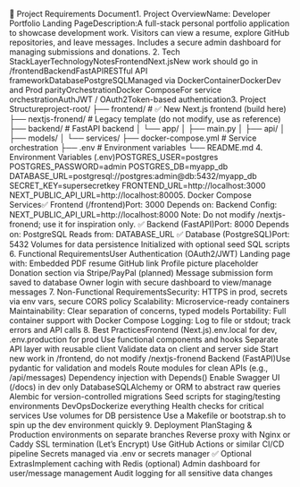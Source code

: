 📎 Project Requirements Document1. Project OverviewName: Developer Portfolio Landing PageDescription:A full-stack personal portfolio application to showcase development work. Visitors can view a resume, explore GitHub repositories, and leave messages. Includes a secure admin dashboard for managing submissions and donations.
2. Tech StackLayerTechnologyNotesFrontendNext.jsNew work should go in /frontendBackendFastAPIRESTful API frameworkDatabasePostgreSQLManaged via DockerContainerDockerDev and Prod parityOrchestrationDocker ComposeFor service orchestrationAuthJWT / OAuth2Token-based authentication3. Project Structureproject-root/
├── frontend/                # ✅ New Next.js frontend (build here)
├── nextjs-fronend/         # Legacy template (do not modify, use as reference)
├── backend/                # FastAPI backend
│   └── app/
│       ├── main.py
│       ├── api/
│       ├── models/
│       └── services/
├── docker-compose.yml      # Service orchestration
├── .env                    # Environment variables
└── README.md
4. Environment Variables (.env)POSTGRES_USER=postgres
POSTGRES_PASSWORD=admin
POSTGRES_DB=myapp_db
DATABASE_URL=postgresql://postgres:admin@db:5432/myapp_db
SECRET_KEY=supersecretkey
FRONTEND_URL=http://localhost:3000
NEXT_PUBLIC_API_URL=http://localhost:80005. Docker Compose Services✅ Frontend (/frontend)Port: 3000
Depends on: Backend
Config: NEXT_PUBLIC_API_URL=http://localhost:8000
Note: Do not modify /nextjs-fronend; use it for inspiration only.
✅ Backend (FastAPI)Port: 8000
Depends on: PostgreSQL
Reads from: DATABASE_URL
✅ Database (PostgreSQL)Port: 5432
Volumes for data persistence
Initialized with optional seed SQL scripts
6. Functional RequirementsUser Authentication (OAuth2/JWT)
Landing page with:
Embedded PDF resume
GitHub link
Profile picture placeholder
Donation section via Stripe/PayPal (planned)
Message submission form saved to database
Owner login with secure dashboard to view/manage messages
7. Non-Functional RequirementsSecurity: HTTPS in prod, secrets via env vars, secure CORS policy
Scalability: Microservice-ready containers
Maintainability: Clear separation of concerns, typed models
Portability: Full container support with Docker Compose
Logging: Log to file or stdout; track errors and API calls
8. Best PracticesFrontend (Next.js).env.local for dev, .env.production for prod
Use functional components and hooks
Separate API layer with reusable client
Validate data on client and server side
Start new work in /frontend, do not modify /nextjs-fronend
Backend (FastAPI)Use pydantic for validation and models
Route modules for clean APIs (e.g., /api/messages)
Dependency injection with Depends()
Enable Swagger UI (/docs) in dev only
DatabaseSQLAlchemy or ORM to abstract raw queries
Alembic for version-controlled migrations
Seed scripts for staging/testing environments
DevOpsDockerize everything
Health checks for critical services
Use volumes for DB persistence
Use a Makefile or bootstrap.sh to spin up the dev environment quickly
9. Deployment PlanStaging & Production environments on separate branches
Reverse proxy with Nginx or Caddy
SSL termination (Let’s Encrypt)
Use GitHub Actions or similar CI/CD pipeline
Secrets managed via .env or secrets manager
✅ Optional ExtrasImplement caching with Redis (optional)
Admin dashboard for user/message management
Audit logging for all sensitive data changes